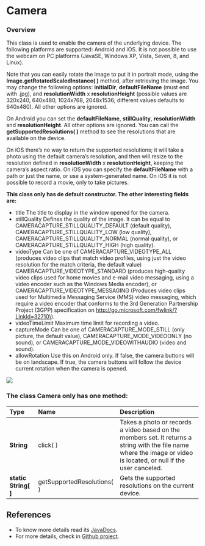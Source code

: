 # Camera

### Overview

This class is used to enable the camera of the underlying device. The following platforms are supported: Android and iOS. It is not possible to use the webcam on PC platforms \(JavaSE, Windows XP, Vista, Seven, 8, and Linux\).

Note that you can easily rotate the image to put it in portrait mode, using the **Image.getRotatedScaledInstance\( \)** method, after retrieving the image. You may change the following options: **initialDir**, **defaultFileName** \(must end with .jpg\), and **resolutionWidth** x **resolutionHeight** \(possible values are 320x240, 640x480, 1024x768, 2048x1536; different values defaults to 640x480\). All other options are ignored.

On Android you can set the **defaultFileName**, **stillQuality**, **resolutionWidth** and **resolutionHeight**. All other options are ignored. You can call the **getSupportedResolutions\( \)** method to see the resolutions that are available on the device.

On iOS there’s no way to return the supported resolutions; it will take a photo using the default camera’s resolution, and then will resize to the resolution defined in **resolutionWidth** x **resolutionHeight**, keeping the camera’s aspect ratio. On iOS you can specify the **defaultFileName** with a path or just the name, or use a system-generated name. On iOS it is not possible to record a movie, only to take pictures.

**This class only has de default constructor. The other interesting fields are:**

* title The title to display in the window opened for the camera. 
* stillQuality Defines the quality of the image. It can be equal to CAMERACAPTURE\_STILLQUALITY\_DEFAULT \(default quality\), CAMERACAPTURE\_STILLQUALITY\_LOW \(low quality\), CAMERACAPTURE\_STILLQUALITY\_NORMAL \(normal quality\), or CAMERACAPTURE\_STILLQUALITY\_HIGH \(high quality\). 
* videoType Can be one of CAMERACAPTURE\_VIDEOTYPE\_ALL \(produces video clips that match video profiles, using just the video resolution for the match criteria, the default value\) CAMERACAPTURE\_VIDEOTYPE\_STANDARD \(produces high-quality video clips used for home movies and e-mail video messaging, using a video encoder such as the Windows Media encoder\), or CAMERACAPTURE\_VIDEOTYPE\_MESSAGING \(Produces video clips used for Multimedia Messaging Service \(MMS\) video messaging, which require a video encoder that conforms to the 3rd Generation Partnership Project \(3GPP\) specification on http://go.microsoft.com/fwlink/?LinkId=32710\). 
* videoTimeLimit Maximum time limit for recording a video. 
* captureMode Can be one of CAMERACAPTURE\_MODE\_STILL \(only picture, the default value\), CAMERACAPTURE\_MODE\_VIDEOONLY \(no sound\), or CAMERACAPTURE\_MODE\_VIDEOWITHAUDIO \(video and sound\). 
* allowRotation Use this on Android only. If false, the camera buttons will be on landscape. If true, the camera buttons will follow the device current rotation when the camera is opened. 

![](https://totalcross.com/documentation/en/api/img/xcamera.png.pagespeed.ic.fAne0JJDiH.png)

### The class **Camera** only has one method:

| Type | Name | Description |
| :--- | :--- | :--- |
| **String** | click\( \) | Takes a photo or records a video based on the members set. It returns a string with the file name where the image or video is located, or null if the user canceled. |
| **static String\[ \]** | getSupportedResolutions\( \) | Gets the supported resolutions on the current device. |

## References

* To know more details read its [JavaDocs](https://rs.totalcross.com/doc/totalcross/ui/media/Camera.html).
* For more details, check in [Github project](https://github.com/TotalCross/TCSample/blob/master/src/main/java/totalcross/sample/components/ui/CameraSample.java).



